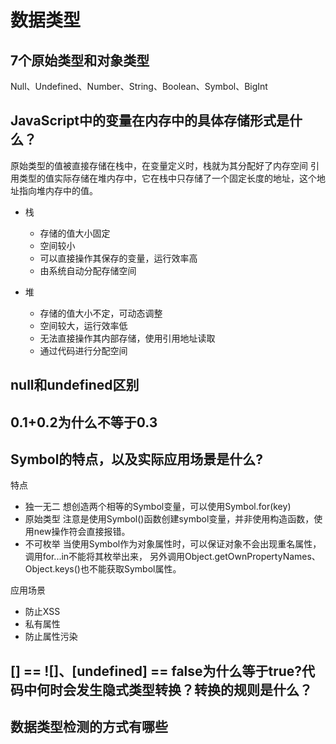# 数据类型

## 7个原始类型和对象类型
Null、Undefined、Number、String、Boolean、Symbol、BigInt

## JavaScript中的变量在内存中的具体存储形式是什么？
原始类型的值被直接存储在栈中，在变量定义时，栈就为其分配好了内存空间
引用类型的值实际存储在堆内存中，它在栈中只存储了一个固定长度的地址，这个地址指向堆内存中的值。

- 栈
    - 存储的值大小固定
    - 空间较小
    - 可以直接操作其保存的变量，运行效率高
    - 由系统自动分配存储空间

- 堆
    - 存储的值大小不定，可动态调整
    - 空间较大，运行效率低
    - 无法直接操作其内部存储，使用引用地址读取
    - 通过代码进行分配空间

##  null和undefined区别

##  0.1+0.2为什么不等于0.3


## Symbol的特点，以及实际应用场景是什么?
特点
- 独一无二
    想创造两个相等的Symbol变量，可以使用Symbol.for(key)
- 原始类型
    注意是使用Symbol()函数创建symbol变量，并非使用构造函数，使用new操作符会直接报错。
- 不可枚举
    当使用Symbol作为对象属性时，可以保证对象不会出现重名属性，调用for...in不能将其枚举出来，
    另外调用Object.getOwnPropertyNames、Object.keys()也不能获取Symbol属性。

应用场景
- 防止XSS
- 私有属性
- 防止属性污染

## [] == ![]、[undefined] == false为什么等于true?代码中何时会发生隐式类型转换？转换的规则是什么？

## 数据类型检测的方式有哪些

